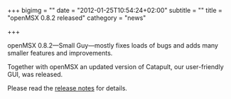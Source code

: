 +++
bigimg = ""
date = "2012-01-25T10:54:24+02:00"
subtitle = ""
title = "openMSX 0.8.2 released"
cathegory = "news"

+++


openMSX 0.8.2—Small Guy—mostly fixes loads of bugs and adds many smaller features and improvements. 


Together with openMSX an updated version of Catapult, our user-friendly GUI, was released. 


Please read the [release notes](http://sourceforge.net/projects/openmsx/files/openmsx/0.8.2/README_release-notes.txt/view) for details.
